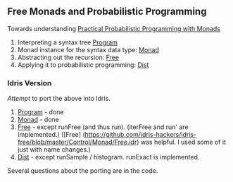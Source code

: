 ## Free Monads and Probabilistic Programming

Towards understanding [Practical Probabilistic Programming with
Monads](http://mlg.eng.cam.ac.uk/pub/pdf/SciGhaGor15.pdf)

1. Interpreting a syntax tree [Program](Program.hs)
2. Monad instance for the syntax data type: [Monad](Monad.hs)
3. Abstracting out the recursion: [Free](Free.hs)
4. Applying it to probabilistic programming: [Dist](Dist.hs)

### Idris Version

*Attempt* to port the above into Idris.

1. [Program](idris/Program.idr) - done
2. [Monad](idris/Mon.idr) - done
3. [Free](idris/Free.idr) - except runFree (and thus run). (iterFree and run' are implemented.) ([Free] (https://github.com/idris-hackers/idris-free/blob/master/Control/Monad/Free.idr) was helpful. I used some of it just with name changes.)
4. [Dist](idris/Dist.idr) - except runSample / histogram. runExact is implemented.

Several questions about the porting are in the code.

